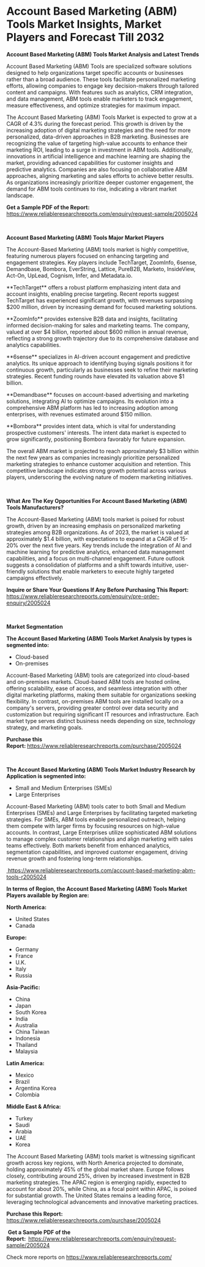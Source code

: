<p><h1>Account Based Marketing (ABM) Tools Market Insights, Market Players and Forecast Till 2032</h1></p><p><strong>Account Based Marketing (ABM) Tools Market Analysis and Latest Trends</strong></p>
<p><p>Account Based Marketing (ABM) Tools are specialized software solutions designed to help organizations target specific accounts or businesses rather than a broad audience. These tools facilitate personalized marketing efforts, allowing companies to engage key decision-makers through tailored content and campaigns. With features such as analytics, CRM integration, and data management, ABM tools enable marketers to track engagement, measure effectiveness, and optimize strategies for maximum impact.</p><p>The Account Based Marketing (ABM) Tools Market is expected to grow at a CAGR of 4.3% during the forecast period. This growth is driven by the increasing adoption of digital marketing strategies and the need for more personalized, data-driven approaches in B2B marketing. Businesses are recognizing the value of targeting high-value accounts to enhance their marketing ROI, leading to a surge in investment in ABM tools. Additionally, innovations in artificial intelligence and machine learning are shaping the market, providing advanced capabilities for customer insights and predictive analytics. Companies are also focusing on collaborative ABM approaches, aligning marketing and sales efforts to achieve better results. As organizations increasingly prioritize deeper customer engagement, the demand for ABM tools continues to rise, indicating a vibrant market landscape.</p></p>
<p><strong>Get a Sample PDF of the Report:&nbsp;</strong> <a href="https://www.reliableresearchreports.com/enquiry/request-sample/2005024?utm_campaign=120&utm_medium=2&utm_source=Github&utm_content=ia&utm_term=29032025&utm_id=account-based-marketing-abm-tools">https://www.reliableresearchreports.com/enquiry/request-sample/2005024</a></p>
<p>&nbsp;</p>
<p><strong>Account Based Marketing (ABM) Tools Major Market Players</strong></p>
<p><p>The Account-Based Marketing (ABM) tools market is highly competitive, featuring numerous players focused on enhancing targeting and engagement strategies. Key players include TechTarget, ZoomInfo, 6sense, Demandbase, Bombora, EverString, Lattice, PureB2B, Marketo, InsideView, Act-On, UpLead, Cognism, Infer, and Metadata.io.</p><p>**TechTarget** offers a robust platform emphasizing intent data and account insights, enabling precise targeting. Recent reports suggest TechTarget has experienced significant growth, with revenues surpassing $200 million, driven by increasing demand for focused marketing solutions.</p><p>**ZoomInfo** provides extensive B2B data and insights, facilitating informed decision-making for sales and marketing teams. The company, valued at over $4 billion, reported about $600 million in annual revenue, reflecting a strong growth trajectory due to its comprehensive database and analytics capabilities.</p><p>**6sense** specializes in AI-driven account engagement and predictive analytics. Its unique approach to identifying buying signals positions it for continuous growth, particularly as businesses seek to refine their marketing strategies. Recent funding rounds have elevated its valuation above $1 billion.</p><p>**Demandbase** focuses on account-based advertising and marketing solutions, integrating AI to optimize campaigns. Its evolution into a comprehensive ABM platform has led to increasing adoption among enterprises, with revenues estimated around $150 million.</p><p>**Bombora** provides intent data, which is vital for understanding prospective customers' interests. The intent data market is expected to grow significantly, positioning Bombora favorably for future expansion.</p><p>The overall ABM market is projected to reach approximately $3 billion within the next few years as companies increasingly prioritize personalized marketing strategies to enhance customer acquisition and retention. This competitive landscape indicates strong growth potential across various players, underscoring the evolving nature of modern marketing initiatives.</p></p>
<p>&nbsp;</p>
<p><strong>What Are The Key Opportunities For Account Based Marketing (ABM) Tools Manufacturers?</strong></p>
<p><p>The Account-Based Marketing (ABM) tools market is poised for robust growth, driven by an increasing emphasis on personalized marketing strategies among B2B organizations. As of 2023, the market is valued at approximately $1.4 billion, with expectations to expand at a CAGR of 15-20% over the next five years. Key trends include the integration of AI and machine learning for predictive analytics, enhanced data management capabilities, and a focus on multi-channel engagement. Future outlook suggests a consolidation of platforms and a shift towards intuitive, user-friendly solutions that enable marketers to execute highly targeted campaigns effectively.</p></p>
<p><strong>Inquire or Share Your Questions If Any Before Purchasing This Report:</strong> <a href="https://www.reliableresearchreports.com/enquiry/pre-order-enquiry/2005024?utm_campaign=120&utm_medium=2&utm_source=Github&utm_content=ia&utm_term=29032025&utm_id=account-based-marketing-abm-tools">https://www.reliableresearchreports.com/enquiry/pre-order-enquiry/2005024</a></p>
<p>&nbsp;</p>
<p><strong>Market Segmentation</strong></p>
<p><strong>The Account Based Marketing (ABM) Tools Market Analysis by types is segmented into:</strong></p>
<p><ul><li>Cloud-based</li><li>On-premises</li></ul></p>
<p><p>Account-Based Marketing (ABM) tools are categorized into cloud-based and on-premises markets. Cloud-based ABM tools are hosted online, offering scalability, ease of access, and seamless integration with other digital marketing platforms, making them suitable for organizations seeking flexibility. In contrast, on-premises ABM tools are installed locally on a company's servers, providing greater control over data security and customization but requiring significant IT resources and infrastructure. Each market type serves distinct business needs depending on size, technology strategy, and marketing goals.</p></p>
<p><strong>Purchase this Report:&nbsp;</strong><a href="https://www.reliableresearchreports.com/purchase/2005024?utm_campaign=120&utm_medium=2&utm_source=Github&utm_content=ia&utm_term=29032025&utm_id=account-based-marketing-abm-tools">https://www.reliableresearchreports.com/purchase/2005024</a></p>
<p>&nbsp;</p>
<p><strong>The Account Based Marketing (ABM) Tools Market Industry Research by Application is segmented into:</strong></p>
<p><ul><li>Small and Medium Enterprises (SMEs)</li><li>Large Enterprises</li></ul></p>
<p><p>Account-Based Marketing (ABM) tools cater to both Small and Medium Enterprises (SMEs) and Large Enterprises by facilitating targeted marketing strategies. For SMEs, ABM tools enable personalized outreach, helping them compete with larger firms by focusing resources on high-value accounts. In contrast, Large Enterprises utilize sophisticated ABM solutions to manage complex customer relationships and align marketing with sales teams effectively. Both markets benefit from enhanced analytics, segmentation capabilities, and improved customer engagement, driving revenue growth and fostering long-term relationships.</p></p>
<p><a href="https://www.reliableresearchreports.com/account-based-marketing-abm-tools-r2005024?utm_campaign=120&utm_medium=2&utm_source=Github&utm_content=ia&utm_term=29032025&utm_id=account-based-marketing-abm-tools">&nbsp;https://www.reliableresearchreports.com/account-based-marketing-abm-tools-r2005024</a></p>
<p><strong>In terms of Region, the Account Based Marketing (ABM) Tools Market Players available by Region are:</strong></p>
<p>
    <p> <strong> North America: </strong>
        <ul>
            <li>United States</li>
            <li>Canada</li>
        </ul>
        </p> 
    <p> <strong> Europe: </strong>
        <ul>
            <li>Germany</li>
            <li>France</li>
            <li>U.K.</li>
            <li>Italy</li>
            <li>Russia</li>
        </ul>
        </p> 
    <p> <strong> Asia-Pacific: </strong>
        <ul>
            <li>China</li>
            <li>Japan</li>
            <li>South Korea</li>
            <li>India</li>
            <li>Australia</li>
            <li>China Taiwan</li>
            <li>Indonesia</li>
            <li>Thailand</li>
            <li>Malaysia</li>
        </ul>
        </p> 
    <p> <strong> Latin America: </strong>
        <ul>
            <li>Mexico</li>
            <li>Brazil</li>
            <li>Argentina Korea</li>
            <li>Colombia</li>
        </ul>
        </p> 
    <p> <strong> Middle East & Africa: </strong>
        <ul>
            <li>Turkey</li>
            <li>Saudi</li>
            <li>Arabia</li>
            <li>UAE</li>
            <li>Korea</li>
        </ul>
    </p>
    </p>
<p><p>The Account Based Marketing (ABM) tools market is witnessing significant growth across key regions, with North America projected to dominate, holding approximately 45% of the global market share. Europe follows closely, contributing around 25%, driven by increased investment in B2B marketing strategies. The APAC region is emerging rapidly, expected to account for about 20%, while China, as a focal point within APAC, is poised for substantial growth. The United States remains a leading force, leveraging technological advancements and innovative marketing practices.</p></p>
<p><strong>Purchase this Report: </strong><a href="https://www.reliableresearchreports.com/purchase/2005024?utm_campaign=120&utm_medium=2&utm_source=Github&utm_content=ia&utm_term=29032025&utm_id=account-based-marketing-abm-tools">https://www.reliableresearchreports.com/purchase/2005024</a></p>
<p>&nbsp;<strong>Get a Sample PDF of the Report:&nbsp;&nbsp;</strong><a href="https://www.reliableresearchreports.com/enquiry/request-sample/2005024?utm_campaign=120&utm_medium=2&utm_source=Github&utm_content=ia&utm_term=29032025&utm_id=account-based-marketing-abm-tools">https://www.reliableresearchreports.com/enquiry/request-sample/2005024</a></p>
<p><strong></strong></p>
<p>Check more reports on <a href="https://www.reliableresearchreports.com/?utm_campaign=120&utm_medium=2&utm_source=Github&utm_content=ia&utm_term=29032025&utm_id=account-based-marketing-abm-tools">https://www.reliableresearchreports.com/</a></p>
